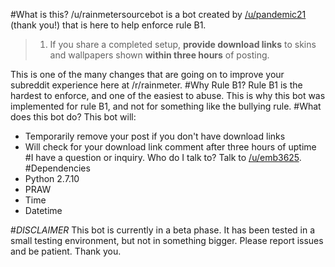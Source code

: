 #What is this?
/u/rainmetersourcebot is a bot created by [/u/pandemic21](https://reddit.com/u/pandemic21) (thank you!) that is here to help enforce rule B1. 
> 1. If you share a completed setup, **provide download links** to skins and wallpapers shown **within three hours** of posting.

This is one of the many changes that are going on to improve your subreddit experience here at /r/rainmeter.
#Why Rule B1?
Rule B1 is the hardest to enforce, and one of the easiest to abuse. This is why this bot was implemented for rule B1, and not for something like the bullying rule.
#What does this bot do?
This bot will:
* Temporarily remove your post if you don't have download links
* Will check for your download link comment after three hours of uptime
#I have a question or inquiry. Who do I talk to?
Talk to [/u/emb3625](https://reddit.com/u/emb3625).
#Dependencies
* Python 2.7.10
* PRAW
* Time
* Datetime

#_DISCLAIMER_
This bot is currently in a beta phase. It has been tested in a small testing environment, but not in something bigger. Please report issues and be patient. Thank you.
